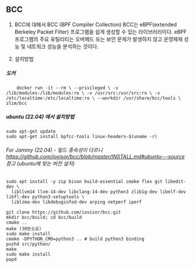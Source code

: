 ## **BCC**
1. BCC에 대해서
BCC (BPF Compiler Collection) BCC는 eBPF(extended Berkeley Packet Filter) 프로그램을 쉽게 생성할 수 있는 라이브러리이다.
eBPF 프로그램의 주요 유틸리티는 오버헤드 또는 보안 문제가 발생하지 않고 운영체제 성능 및 네트워크 성능을 분석하는 것이다.

3. 설치방법

##### **도커**
```
	docker run -it --rm \ --privileged \ -v /lib/modules:/lib/modules:ro \ -v /usr/src:/usr/src:ro \ -v /etc/localtime:/etc/localtime:ro \ --workdir /usr/share/bcc/tools \ zlim/bcc
```
##### **ubuntu (22.04) 에서 설치방법**
```
sudo apt-get update
sudo apt-get install bpfcc-tools linux-headers-$(uname -r)
```
###### For Jammy (22.04) - 빌드 종속성이 다르니 https://github.com/iovisor/bcc/blob/master/INSTALL.md#ubuntu---source 참고 (ubuntu에 맞는 버전 설치)
```
sudo apt install -y zip bison build-essential cmake flex git libedit-dev \
  libllvm14 llvm-14-dev libclang-14-dev python3 zlib1g-dev libelf-dev libfl-dev python3-setuptools \
  liblzma-dev libdebuginfod-dev arping netperf iperf
  
git clone https://github.com/iovisor/bcc.git
mkdir bcc/build; cd bcc/build
cmake ..
make (30분소요)
sudo make install
cmake -DPYTHON_CMD=python3 .. # build python3 binding
pushd src/python/
make
sudo make install
popd
```
